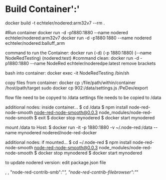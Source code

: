 
# Build Container':'

docker build -t echteler/nodered:arm32v7 --rm .

#Run container
docker run -d -p1880:1880 --name nodered echteler/nodered:arm32v7
docker run -d -p1880:1880 --name nodered echteler/nodered:balluff_arm


command to run the Container: docker run (-d) (-p 1880:1880) (--name NodeRedTesting) (nodered:test)
#command clean: 
docker run -d -p1880:1880 --name NodeRed echteler/noderedpe:latest
remove brackets

bash into container: docker exec -it NodeRedTesting /bin/sh

copy files from container:
docker cp <containerId>:/file/path/within/container /host/path/target 
sudo docker cp 902:/data/settings.js /PeDev/export

flow file need to be copyed to /data
settings file needs to be copied to /data

additional nodes: inside container...
$ cd /data
$ npm install node-red-node-smooth
node-red-node-smooth@0.0.3 node_modules/node-red-node-smooth
$ exit
$ docker stop mynodered
$ docker start mynodered

mount /data to Host: 
$ docker run -it -p 1880:1880 -v ~/.node-red:/data --name mynodered nodered/node-red-docker

additional nodes: if mounted...
$ cd ~/.node-red
$ npm install node-red-node-smooth
node-red-node-smooth@0.0.3 node_modules/node-red-node-smooth
$ docker stop mynodered
$ docker start mynodered

to update nodered version: 
edit package.json file 

,
        ,
        "node-red-contrib-smb":"*",
        "node-red-contrib-filebrowser":"*"


